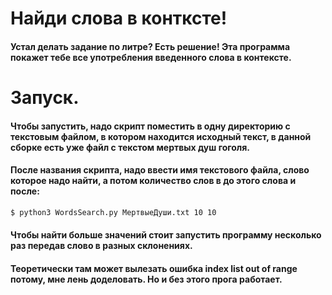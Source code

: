 # Найди слова в контксте!

#### Устал делать задание по литре? Есть решение! Эта программа покажет тебе все употребления введенного слова в контексте.

# Запуск.

#### Чтобы запустить, надо скрипт поместить в одну директорию с текстовым файлом, в котором находится исходный текст, в данной сборке есть уже файл с текстом мертвых душ гоголя.

#### После названия скрипта, надо ввести имя текстового файла, слово которое надо найти, а потом количество слов в до этого слова и после:

```bash
$ python3 WordsSearch.py МертвыеДуши.txt 10 10
```

#### Чтобы найти больше значений стоит запустить программу несколько раз передав слово в разных склонениях.

#### Теоретически там может вылезать ошибка index list out of range потому, мне лень доделовать. Но и без этого прога работает.

